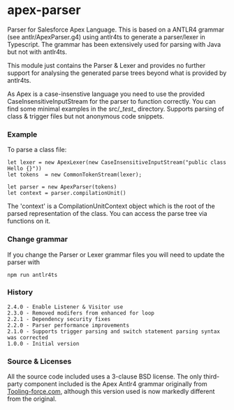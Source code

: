 apex-parser
===========

Parser for Salesforce Apex Language. This is based on a ANTLR4 grammar (see antlr/ApexParser.g4) using antlr4ts to generate a parser/lexer in Typescript. The grammar has been extensively used for parsing with Java but not with antlr4ts.

This module just contains the Parser & Lexer and provides no further support for analysing the generated parse trees beyond what
is provided by antlr4ts. 

As Apex is a case-insenstive language you need to use the provided CaseInsensitiveInputStream for the parser to function correctly. You can find some minimal examples in the src/\__test__ directory. Supports parsing of class & trigger files but not anonymous code snippets.

### Example
To parse a class file:

    let lexer = new ApexLexer(new CaseInsensitiveInputStream("public class Hello {}"))
    let tokens  = new CommonTokenStream(lexer);

    let parser = new ApexParser(tokens)
    let context = parser.compilationUnit()

The 'context' is a CompilationUnitContext object which is the root of the parsed representation of the class. You can access the parse tree via functions on it.

### Change grammar
If you change the Parser or Lexer grammar files you will need to update the parser with

    npm run antlr4ts 

### History
    2.4.0 - Enable Listener & Visitor use
    2.3.0 - Removed modifers from enhanced for loop
    2.2.1 - Dependency security fixes
    2.2.0 - Parser performance improvements
    2.1.0 - Supports trigger parsing and switch statement parsing syntax was corrected
    1.0.0 - Initial version

### Source & Licenses

All the source code included uses a 3-clause BSD license. The only third-party component included is the Apex Antlr4 grammar originally from [Tooling-force.com](https://github.com/neowit/tooling-force.com), although this version used is now markedly different from the original.  
